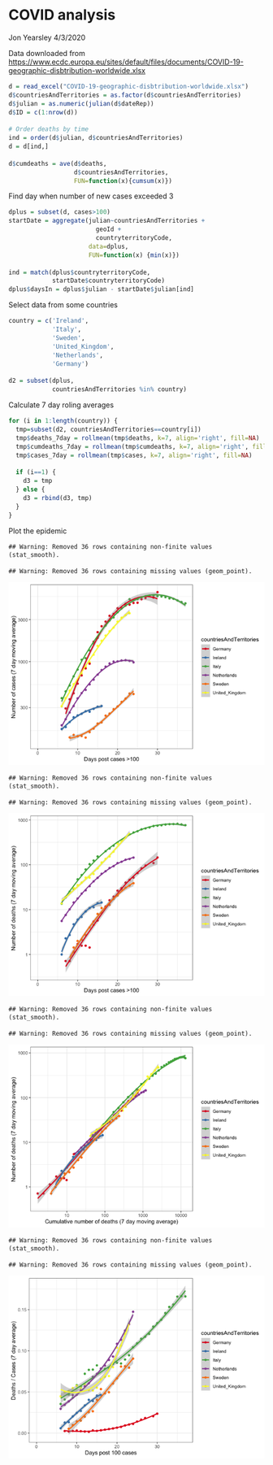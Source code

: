 COVID analysis
================
Jon Yearsley
4/3/2020

Data downloaded from
<https://www.ecdc.europa.eu/sites/default/files/documents/COVID-19-geographic-disbtribution-worldwide.xlsx>

``` r
d = read_excel("COVID-19-geographic-disbtribution-worldwide.xlsx")
d$countriesAndTerritories = as.factor(d$countriesAndTerritories)
d$julian = as.numeric(julian(d$dateRep))
d$ID = c(1:nrow(d))

# Order deaths by time
ind = order(d$julian, d$countriesAndTerritories) 
d = d[ind,]

d$cumdeaths = ave(d$deaths, 
                  d$countriesAndTerritories, 
                  FUN=function(x){cumsum(x)})
```

Find day when number of new cases exceeded 3

``` r
dplus = subset(d, cases>100)
startDate = aggregate(julian~countriesAndTerritories + 
                        geoId + 
                        countryterritoryCode, 
                      data=dplus, 
                      FUN=function(x) {min(x)})

ind = match(dplus$countryterritoryCode,
            startDate$countryterritoryCode)
dplus$daysIn = dplus$julian - startDate$julian[ind]
```

Select data from some countries

``` r
country = c('Ireland',
            'Italy',
            'Sweden',
            'United_Kingdom',
            'Netherlands', 
            'Germany')

d2 = subset(dplus, 
            countriesAndTerritories %in% country)
```

Calculate 7 day roling averages

``` r
for (i in 1:length(country)) {
  tmp=subset(d2, countriesAndTerritories==country[i])
  tmp$deaths_7day = rollmean(tmp$deaths, k=7, align='right', fill=NA)
  tmp$cumdeaths_7day = rollmean(tmp$cumdeaths, k=7, align='right', fill=NA)
  tmp$cases_7day = rollmean(tmp$cases, k=7, align='right', fill=NA)
  
  if (i==1) {
    d3 = tmp
  } else {
    d3 = rbind(d3, tmp)
  }
}
```

Plot the epidemic

    ## Warning: Removed 36 rows containing non-finite values (stat_smooth).

    ## Warning: Removed 36 rows containing missing values (geom_point).

![](covid_analysis_files/figure-gfm/unnamed-chunk-5-1.png)<!-- -->

    ## Warning: Removed 36 rows containing non-finite values (stat_smooth).

    ## Warning: Removed 36 rows containing missing values (geom_point).

![](covid_analysis_files/figure-gfm/unnamed-chunk-6-1.png)<!-- -->

    ## Warning: Removed 36 rows containing non-finite values (stat_smooth).

    ## Warning: Removed 36 rows containing missing values (geom_point).

![](covid_analysis_files/figure-gfm/unnamed-chunk-7-1.png)<!-- -->

    ## Warning: Removed 36 rows containing non-finite values (stat_smooth).

    ## Warning: Removed 36 rows containing missing values (geom_point).

![](covid_analysis_files/figure-gfm/unnamed-chunk-8-1.png)<!-- -->
